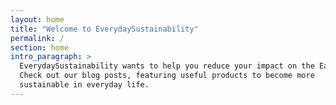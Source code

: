```yaml
---
layout: home
title: "Welcome to EverydaySustainability"
permalink: /
section: home
intro_paragraph: >
  EverydaySustainability wants to help you reduce your impact on the Earth!
  Check out our blog posts, featuring useful products to become more
  sustainable in everyday life. 
---
```

